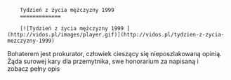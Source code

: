 
        Tydzień z życia mężczyzny 1999 
        =============
        
        [![Tydzień z życia mężczyzny 1999 ](http://vidos.pl/images/player.gif)](http://vidos.pl/tydzien-z-zycia-mezczyzny-1999)
        
        
 Bohaterem jest prokurator, człowiek cieszący się nieposzlakowaną opinią. Żąda surowej kary dla przemytnika, swe honorarium za napisaną i zobacz pełny opis
    